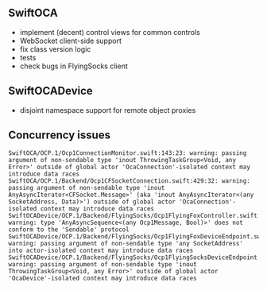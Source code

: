 SwiftOCA
--------

- implement (decent) control views for common controls
- WebSocket client-side support
- fix class version logic
- tests
- check bugs in FlyingSocks client

SwiftOCADevice
--------------

- disjoint namespace support for remote object proxies

Concurrency issues
------------------

```
SwiftOCA/OCP.1/Ocp1ConnectionMonitor.swift:143:23: warning: passing argument of non-sendable type 'inout ThrowingTaskGroup<Void, any Error>' outside of global actor 'OcaConnection'-isolated context may introduce data races
SwiftOCA/OCP.1/Backend/Ocp1CFSocketConnection.swift:429:32: warning: passing argument of non-sendable type 'inout AnyAsyncIterator<CFSocket.Message>' (aka 'inout AnyAsyncIterator<(any SocketAddress, Data)>') outside of global actor 'OcaConnection'-isolated context may introduce data races
SwiftOCADevice/OCP.1/Backend/FlyingSocks/Ocp1FlyingFoxController.swift:64:41: warning: type 'AnyAsyncSequence<(any Ocp1Message, Bool)>' does not conform to the 'Sendable' protocol
SwiftOCADevice/OCP.1/Backend/FlyingSocks/Ocp1FlyingFoxDeviceEndpoint.swift:123:13: warning: passing argument of non-sendable type 'any SocketAddress' into actor-isolated context may introduce data races
SwiftOCADevice/OCP.1/Backend/FlyingSocks/Ocp1FlyingSocksDeviceEndpoint.swift:173:23: warning: passing argument of non-sendable type 'inout ThrowingTaskGroup<Void, any Error>' outside of global actor 'OcaDevice'-isolated context may introduce data races
```
